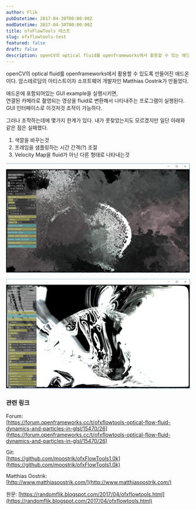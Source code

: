 ```yaml
---
author: Flik
pubDatetime: 2017-04-30T00:00:00Z
modDatetime: 2017-04-30T00:00:00Z
title: ofxFlowTools 테스트
slug: ofxflowtools-test
featured: false
draft: false
description: openCV의 optical fluid를 openframeworks에서 활용할 수 있는 애드온인 ofxFlowTools의 테스트 과정과 한계점을 정리한 글입니다.
---
```


openCV의 optical fluid를 openframeworks에서 활용할 수 있도록 만들어진 애드온이다.
암스테르담의 아티스트이자 소프트웨어 개발자인 Matthias Oostrik가 만들었다.

애드온에 포함되어있는 GUI example을 실행시키면,  
연결된 카메라로 촬영되는 영상을 fluid로 변환해서 나타내주는 프로그램이 실행된다.
GUI 인터페이스로 이것저것 조작이 가능하다.

그러나 조작하는데에 몇가지 한계가 있다.
내가 못찾았는지도 모르겠지만 일단 아래와 같은 점은 실패했다.

1. 색깔을 바꾸는것
2. 프레임을 샘플링하는 시간 간격(?) 조절
3. Velocity Map을 fluid가 아닌 다른 형태로 나타내는것

![스크린샷](2025-06-05-02-05-39.webp)

![스크린샷](2025-06-05-02-05-47.webp)

### 관련 링크

Forum:  
[https://forum.openframeworks.cc/t/ofxflowtools-optical-flow-fluid-dynamics-and-particles-in-glsl/15470/26](https://forum.openframeworks.cc/t/ofxflowtools-optical-flow-fluid-dynamics-and-particles-in-glsl/15470/26)

Git:  
[https://github.com/moostrik/ofxFlowTools1.0k](https://github.com/moostrik/ofxFlowTools1.0k)

Matthias Oostrik:  
[http://www.matthiasoostrik.com/](http://www.matthiasoostrik.com/)

원문: [https://randomflik.blogspot.com/2017/04/ofxflowtools.html](https://randomflik.blogspot.com/2017/04/ofxflowtools.html)
